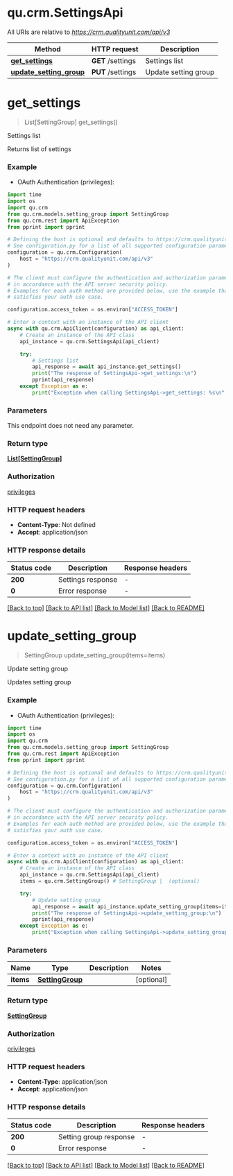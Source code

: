 # qu.crm.SettingsApi

All URIs are relative to *https://crm.qualityunit.com/api/v3*

Method | HTTP request | Description
------------- | ------------- | -------------
[**get_settings**](SettingsApi.md#get_settings) | **GET** /settings | Settings list
[**update_setting_group**](SettingsApi.md#update_setting_group) | **PUT** /settings | Update setting group


# **get_settings**
> List[SettingGroup] get_settings()

Settings list

Returns list of settings

### Example

* OAuth Authentication (privileges):
```python
import time
import os
import qu.crm
from qu.crm.models.setting_group import SettingGroup
from qu.crm.rest import ApiException
from pprint import pprint

# Defining the host is optional and defaults to https://crm.qualityunit.com/api/v3
# See configuration.py for a list of all supported configuration parameters.
configuration = qu.crm.Configuration(
    host = "https://crm.qualityunit.com/api/v3"
)

# The client must configure the authentication and authorization parameters
# in accordance with the API server security policy.
# Examples for each auth method are provided below, use the example that
# satisfies your auth use case.

configuration.access_token = os.environ["ACCESS_TOKEN"]

# Enter a context with an instance of the API client
async with qu.crm.ApiClient(configuration) as api_client:
    # Create an instance of the API class
    api_instance = qu.crm.SettingsApi(api_client)

    try:
        # Settings list
        api_response = await api_instance.get_settings()
        print("The response of SettingsApi->get_settings:\n")
        pprint(api_response)
    except Exception as e:
        print("Exception when calling SettingsApi->get_settings: %s\n" % e)
```


### Parameters
This endpoint does not need any parameter.

### Return type

[**List[SettingGroup]**](SettingGroup.md)

### Authorization

[privileges](../README.md#privileges)

### HTTP request headers

 - **Content-Type**: Not defined
 - **Accept**: application/json

### HTTP response details
| Status code | Description | Response headers |
|-------------|-------------|------------------|
**200** | Settings response |  -  |
**0** | Error response |  -  |

[[Back to top]](#) [[Back to API list]](../README.md#documentation-for-api-endpoints) [[Back to Model list]](../README.md#documentation-for-models) [[Back to README]](../README.md)

# **update_setting_group**
> SettingGroup update_setting_group(items=items)

Update setting group

Updates setting group

### Example

* OAuth Authentication (privileges):
```python
import time
import os
import qu.crm
from qu.crm.models.setting_group import SettingGroup
from qu.crm.rest import ApiException
from pprint import pprint

# Defining the host is optional and defaults to https://crm.qualityunit.com/api/v3
# See configuration.py for a list of all supported configuration parameters.
configuration = qu.crm.Configuration(
    host = "https://crm.qualityunit.com/api/v3"
)

# The client must configure the authentication and authorization parameters
# in accordance with the API server security policy.
# Examples for each auth method are provided below, use the example that
# satisfies your auth use case.

configuration.access_token = os.environ["ACCESS_TOKEN"]

# Enter a context with an instance of the API client
async with qu.crm.ApiClient(configuration) as api_client:
    # Create an instance of the API class
    api_instance = qu.crm.SettingsApi(api_client)
    items = qu.crm.SettingGroup() # SettingGroup |  (optional)

    try:
        # Update setting group
        api_response = await api_instance.update_setting_group(items=items)
        print("The response of SettingsApi->update_setting_group:\n")
        pprint(api_response)
    except Exception as e:
        print("Exception when calling SettingsApi->update_setting_group: %s\n" % e)
```


### Parameters

Name | Type | Description  | Notes
------------- | ------------- | ------------- | -------------
 **items** | [**SettingGroup**](SettingGroup.md)|  | [optional] 

### Return type

[**SettingGroup**](SettingGroup.md)

### Authorization

[privileges](../README.md#privileges)

### HTTP request headers

 - **Content-Type**: application/json
 - **Accept**: application/json

### HTTP response details
| Status code | Description | Response headers |
|-------------|-------------|------------------|
**200** | Setting group response |  -  |
**0** | Error response |  -  |

[[Back to top]](#) [[Back to API list]](../README.md#documentation-for-api-endpoints) [[Back to Model list]](../README.md#documentation-for-models) [[Back to README]](../README.md)

